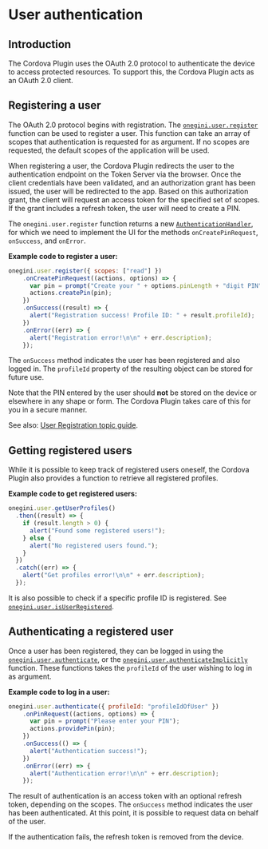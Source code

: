 # User authentication

<!-- toc -->

## Introduction

The Cordova Plugin uses the OAuth 2.0 protocol to authenticate the device to access protected resources. To support this, the Cordova Plugin acts as an OAuth
2.0 client.

## Registering a user

The OAuth 2.0 protocol begins with registration. The [`onegini.user.register`](../reference/user/register.md) function can be used to register a user.
This function can take an array of scopes that authentication is requested for as argument. If no scopes are requested, the default scopes of the application
will be used.

When registering a user, the Cordova Plugin redirects the user to the authentication endpoint on the Token Server via the browser. Once the client credentials
have been validated, and an authorization grant has been issued, the user will be redirected to the app. Based on this authorization grant, the client will
request an access token for the specified set of scopes. If the grant includes a refresh token, the user will need to create a PIN.

The `onegini.user.register` function returns a new [`AuthenticationHandler`](../reference/user/AuthenticationHandler.md), for which we need to implement the UI
for the methods `onCreatePinRequest`, `onSuccess`, and `onError`.

**Example code to register a user:**

```js
onegini.user.register({ scopes: ["read"] })
    .onCreatePinRequest((actions, options) => {
      var pin = prompt("Create your " + options.pinLength + "digit PIN");
      actions.createPin(pin);
    })
    .onSuccess((result) => {
      alert("Registration success! Profile ID: " + result.profileId);
    })
    .onError((err) => {
      alert("Registration error!\n\n" + err.description);
    });
```

The `onSuccess` method indicates the user has been registered and also logged in. The `profileId` property of the resulting object can be stored for future use.

Note that the PIN entered by the user should **not** be stored on the device or elsewhere in any shape or form. The Cordova Plugin takes care of this for you in
a secure manner.

See also: [User Registration topic guide](user-registration.md).

## Getting registered users

While it is possible to keep track of registered users oneself, the Cordova Plugin also provides a function to retrieve all registered profiles.

**Example code to get registered users:**

```js
onegini.user.getUserProfiles()
  .then((result) => {
    if (result.length > 0) {
      alert("Found some registered users!");
    } else {
      alert("No registered users found.");
    }
  })
  .catch((err) => {
    alert("Get profiles error!\n\n" + err.description);
  });
```

It is also possible to check if a specific profile ID is registered. See [`onegini.user.isUserRegistered`](../reference/user/isUserRegistered.md).

## Authenticating a registered user

Once a user has been registered, they can be logged in using the [`onegini.user.authenticate`](../reference/user/authenticate.md), or the
[`onegini.user.authenticateImplicitly`](../reference/user/authenticate-implicitly.md) function. These functions takes the `profileId` of the user wishing to log
in as argument.

**Example code to log in a user:**

```js
onegini.user.authenticate({ profileId: "profileIdOfUser" })
    .onPinRequest((actions, options) => {
      var pin = prompt("Please enter your PIN");
      actions.providePin(pin);
    })
    .onSuccess(() => {
      alert("Authentication success!");
    })
    .onError((err) => {
      alert("Authentication error!\n\n" + err.description);
    });
```

The result of authentication is an access token with an optional refresh token, depending on the scopes. The `onSuccess` method indicates the user has been
authenticated. At this point, it is possible to request data on behalf of the user.

If the authentication fails, the refresh token is removed from the device.
